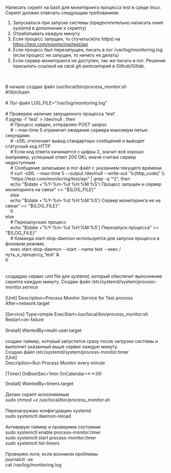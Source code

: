 Написать скрипт на bash для мониторинга процесса test в среде linux. Скрипт должен отвечать следующим требованиям:</br>
1. Запускаться при запуске системы (предпочтительно написать юнит
systemd в дополнение к скрипту)</br>
2. Отрабатывать каждую минуту</br>
3. Если процесс запущен, то стучаться(по https) на
https://test.com/monitoring/test/api</br>
4. Если процесс был перезапущен, писать в лог /var/log/monitoring.log
(если процесс не запущен, то ничего не делать)</br>
5. Если сервер мониторинга не доступен, так же писать в лог.
Решение присылать ссылкой на свой git-репозиторий в Github/Gitlab.</br>
</br>
</br>
В начале создаю файл /usr/local/bin/process_monitor.sh
</br>
#!/bin/bash
</br></br>
# Лог-файл
LOG_FILE="/var/log/monitoring.log"
</br></br>
# Проверяю наличие запущенного процесса 'test'</br>
if pgrep -f 'test' > /dev/null ; then</br>
&nbsp;&nbsp;&nbsp;    # Процесс найден, отправляю POST запрос</br>
&nbsp;&nbsp;&nbsp;    # --max-time 5 ограничит ожидание сервера максимум пятью секундами.</br>
&nbsp;&nbsp;&nbsp;    # -sSfL отключает вывод стандартных сообщений и выводит статусный код HTTP</br>
&nbsp;&nbsp;&nbsp;    # Если код ответа начинается с цифры 2, значит всё хорошо (например, успешный ответ 200 OK), иначе считаю сервер недоступным</br>
&nbsp;&nbsp;&nbsp;    # Сообщение записываю в лог-файл с указанием текущего времени.</br>
&nbsp;&nbsp;&nbsp;    if curl -sSfL --max-time 5 --output /dev/null --write-out '%{http_code}' \\ </br>
&nbsp;&nbsp;&nbsp;       "https://test.com/monitoring/test/api" | grep -q '^2'; then </br>
&nbsp;&nbsp;&nbsp;        echo "$(date +'%Y-%m-%d %H:%M:%S') Процесс запущен и сервер мониторинга на связи" >> "${LOG_FILE}" </br>
&nbsp;&nbsp;&nbsp;    else</br>
&nbsp;&nbsp;&nbsp;        echo "$(date +'%Y-%m-%d %H:%M:%S') Сервер мониторинга не на связи" >> "${LOG_FILE}"</br>
&nbsp;&nbsp;&nbsp;    fi</br>
else</br>
&nbsp;&nbsp;&nbsp;    # Перезапускаю процесс</br>
&nbsp;&nbsp;&nbsp;    echo "$(date +'%Y-%m-%d %H:%M:%S') Перезапуск процесса" >> "${LOG_FILE}"</br>
&nbsp;&nbsp;&nbsp;    # Команда start-stop-daemon используется для запуска процесса в фоновом режиме.</br>
&nbsp;&nbsp;&nbsp;    exec start-stop-daemon --start --name test --exec /путь_к_процессу_'test' &</br>
fi</br>
</br>
</br>
создадаю сервис unit file для systemd, который обеспечит выполнение скрипта каждую минуту. 
Создаю файл /etc/systemd/system/process-monitor.service
</br>
</br>
[Unit]
Description=Process Monitor Service for Test process
After=network.target
</br></br>
[Service]
Type=simple
ExecStart=/usr/local/bin/process_monitor.sh
Restart=on-failure
</br></br>
[Install]
WantedBy=multi-user.target
</br>
</br>
создаю таймер, который запустится сразу после загрузки системы и выполнит указанный выше сервис каждую минуту. </br>Создаю файл /etc/systemd/system/process-monitor.timer</br>
[Unit]</br>
Description=Run Process Monitor every minute
</br></br>
[Timer]
OnBootSec=1min
OnCalendar=*:*:00

[Install]
WantedBy=timers.target
</br>
</br>
Делаю скрипт исполняемым </br>
sudo chmod +x /usr/local/bin/process_monitor.sh </br>
</br>
Перезагружаю конфигурацию systemd </br>
sudo systemctl daemon-reload </br>
</br>
Активирую таймер и проверяем состояние </br>
sudo systemctl enable process-monitor.timer </br>
sudo systemctl start process-monitor.timer </br>
sudo systemctl list-timers </br>
</br>
Проверяю логи, если возникли проблемы </br>
journalctl -xe </br>
cat /var/log/monitoring.log


